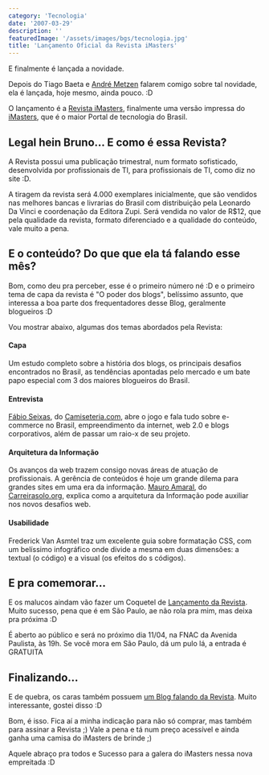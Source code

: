 ```yaml
---
category: 'Tecnologia'
date: '2007-03-29'
description: ''
featuredImage: '/assets/images/bgs/tecnologia.jpg'
title: 'Lançamento Oficial da Revista iMasters'
---
```


E finalmente é lançada a novidade.

Depois do Tiago Baeta e [André Metzen](http://www.metzen.com.br/blog/) falarem comigo sobre tal novidade, ela é lançada, hoje mesmo, ainda pouco. :D

O lançamento é a [Revista iMasters](http://www.revistaimasters.com.br/), finalmente uma versão impressa do [iMasters](http://www.imasters.com.br/), que é o maior Portal de tecnologia do Brasil.

## Legal hein Bruno... E como é essa Revista?

A Revista possui uma publicação trimestral, num formato sofisticado, desenvolvida por profissionais de TI, para profissionais de TI, como diz no site :D.

A tiragem da revista será 4.000 exemplares inicialmente, que são vendidos nas melhores bancas e livrarias do Brasil com distribuição pela Leonardo Da Vinci e coordenação da Editora Zupi. Será vendida no valor de R\$12, que pela qualidade da revista, formato diferenciado e a qualidade do conteúdo, vale muito a pena.

## E o conteúdo? Do que que ela tá falando esse mês?

Bom, como deu pra perceber, esse é o primeiro número né :D e o primeiro tema de capa da revista é "O poder dos blogs", belíssimo assunto, que interessa a boa parte dos frequentadores desse Blog, geralmente blogueiros :D

Vou mostrar abaixo, algumas dos temas abordados pela Revista:

#### Capa

Um estudo completo sobre a história dos blogs, os principais desafios encontrados no Brasil, as tendências apontadas pelo mercado e um bate papo especial com 3 dos maiores blogueiros do Brasil.

#### Entrevista

[Fábio Seixas](http://blog.fabioseixas.com.br/), do [Camiseteria.com](http://www.camiseteria.com), abre o jogo e fala tudo sobre e-commerce no Brasil, empreendimento da internet, web 2.0 e blogs corporativos, além de passar um raio-x de seu projeto.

#### Arquitetura da Informação

Os avanços da web trazem consigo novas áreas de atuação de profissionais. A gerência de conteúdos é hoje um grande dilema para grandes sites em uma era da informação. [Mauro Amaral](http://www.carreirasolo.org/archives/mauro_amaral_biogra.html), do [Carreirasolo.org](http://www.carreirasolo.org), explica como a arquitetura da Informação pode auxiliar nos novos desafios web.

#### Usabilidade

Frederick Van Asmtel traz um excelente guia sobre formatação CSS, com um belíssimo infográfico onde divide a mesma em duas dimensões: a textual (o código) e a visual (os efeitos do s códigos).

## E pra comemorar...

E os malucos aindam vão fazer um Coquetel de [Lançamento da Revista](http://www.revistaimasters.com.br/blog/index.php?cat=3&codePost=3). Muito sucesso, pena que é em São Paulo, ae não rola pra mim, mas deixa pra próxima :D

É aberto ao público e será no próximo dia 11/04, na FNAC da Avenida Paulista, às 19h. Se você mora em São Paulo, dá um pulo lá, a entrada é GRATUITA

## Finalizando...

E de quebra, os caras também possuem [um Blog falando da Revista](http://www.revistaimasters.com.br/blog/index.php). Muito interessante, gostei disso :D

Bom, é isso. Fica aí a minha indicação para não só comprar, mas também para assinar a Revista ;) Vale a pena e tá num preço acessível e ainda ganha uma camisa do iMasters de brinde ;)

Aquele abraço pra todos e Sucesso para a galera do iMasters nessa nova empreitada :D
